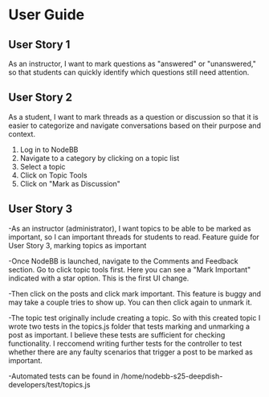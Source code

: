 # User Guide


## User Story 1
As an instructor, I want to mark questions as "answered" or "unanswered," so that students can quickly identify which questions still need attention.

## User Story 2
As a student, I want to mark threads as a question or discussion so that it is easier to categorize and navigate conversations based on their purpose and context.

1. Log in to NodeBB
2. Navigate to a category by clicking on a topic list
3. Select a topic
4. Click on Topic Tools
5. Click on "Mark as Discussion"

## User Story 3
-As an instructor (administrator), I want topics to be able to be marked as important, so I can important threads for students to read.
Feature guide for User Story 3, marking topics as important

-Once NodeBB is launched, navigate to the Comments and Feedback section. Go to 
click topic tools first. Here you can see a "Mark Important" indicated with a
star option. This is the first UI change.

-Then click on the posts and click mark important. This feature is buggy and may
take a couple tries to show up. You can then click again to unmark it.

-The topic test originally include creating a topic. So with this created topic
I wrote two tests in the topics.js folder that tests marking and unmarking
a post as important. I believe these tests are sufficient for checking functionality.
I reccomend writing further tests for the controller to test whether there are any
faulty scenarios that trigger a post to be marked as important.

-Automated tests can be found in 
/home/nodebb-s25-deepdish-developers/test/topics.js
